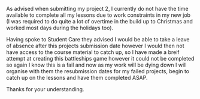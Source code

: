 As advised when submitting my project 2, I currently do not have the time available to complete all my lessons due to work constraints in my new job (I was required to do quite a lot of overtime in the build up to Christmas and worked most days during the holidays too). 

Having spoke to Student Care they advised I would be able to take a leave of absence after this projects submission date however I would then not have access to the course material to catch up, so I have made a breif attempt at creating this battleships game however it could not be completed so again I know this is a fail and now as my work will be dying down I will organise with them the resubmission dates for my failed projects, begin to catch up on the lessons and have them completed ASAP.

Thanks for your understanding.
